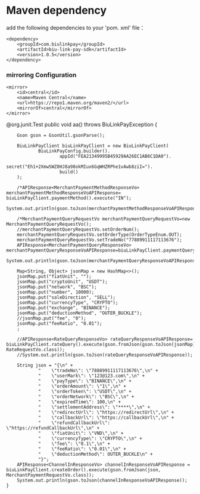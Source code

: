 # Maven dependency

add the following dependencies to your 'pom. xml' file：

```
<dependency>
    <groupId>com.biulinkpay</groupId>
    <artifactId>biu-link-pay-sdk</artifactId>
    <version>1.0.5</version>
</dependency>
```

### mirroring Configuration
```
<mirror>
    <id>central</id>
    <name>Maven Central</name>
    <url>https://repo1.maven.org/maven2/</url>
    <mirrorOf>central</mirrorOf>
</mirror>
```

@org.junit.Test
    public void aa() throws BiuLinkPayException {

        Gson gson = GsonUtil.gsonParse();

        BiuLinkPayClient biuLinkPayClient = new BiuLinkPayClient(
                BiuLinkPayConfig.builder().
                        appId("FEA21349995B45929AA26EC1AB6C1DA0").
                        secret("Eh1+2XmwSWZ8HJ8a98okMIux6GqWHZRPhe1vAwb8ziI=").
                        build()
        );

        /*APIResponse<MerchantPaymentMethodResponseVo> merchantPaymentMethodResponseVoAPIResponse= biuLinkPayClient.paymentMethod().execute("IN");
        System.out.println(gson.toJson(merchantPaymentMethodResponseVoAPIResponse.getModel()));*/

        /*MerchantPaymentQueryRequestVo merchantPaymentQueryRequestVo=new MerchantPaymentQueryRequestVo();
        //merchantPaymentQueryRequestVo.setOrderNum();
        merchantPaymentQueryRequestVo.setOrderType(OrderTypeEnum.OUT);
        merchantPaymentQueryRequestVo.setTradeNo("77889911117113676");
        APIResponse<MerchantPaymentQueryResponseVo> merchantPaymentQueryResponseVoAPIResponse=biuLinkPayClient.paymentQuery().execute(merchantPaymentQueryRequestVo);
        System.out.println(gson.toJson(merchantPaymentQueryResponseVoAPIResponse));*/

        Map<String, Object> jsonMap = new HashMap<>();
        jsonMap.put("fiatUnit", "");
        jsonMap.put("cryptoUnit", "USDT");
        jsonMap.put("network", "BSC");
        jsonMap.put("number", 10000);
        jsonMap.put("saleDirection", "SELL");
        jsonMap.put("currencyType", "CRYPTO");
        jsonMap.put("exchange", "BINANCE");
        jsonMap.put("deductionMethod", "OUTER_BUCKLE");
        //jsonMap.put("fee", "0");
        jsonMap.put("feeRatio", "0.01");
        ;

        //APIResponse<RateQueryResponseVo> rateQueryResponseVoAPIResponse= biuLinkPayClient.rateQuery().execute(gson.fromJson(gson.toJson(jsonMap), RateRequestVo.class));
        //System.out.println(gson.toJson(rateQueryResponseVoAPIResponse));

        String json = "{\n" +
                "    \"tradeNo\": \"78889911117113676\",\n" +
                "    \"userMark\": \"123@123.com\",\n" +
                "    \"payType\": \"BINANCE\",\n" +
                "    \"orderAmount\": \"1\",\n" +
                "    \"orderToken\": \"USDT\",\n" +
                "    \"orderNetwork\": \"BSC\",\n" +
                "    \"expiredTime\": 100,\n" +
                "    \"settlementAddress\": \"****\",\n" +
                "    \"redirectUrl\": \"https://redirectUrl\",\n" +
                "    \"callbackUrl\": \"https://callbackUrl\",\n" +
                "    \"refundCallbackUrl\": \"https://refundCallbackUrl\",\n" +
                "    \"fiatUnit\": \"VND\",\n" +
                "    \"currencyType\": \"CRYPTO\",\n" +
                "    \"fee\": \"0.1\",\n" +
                "    \"feeRatio\": \"0.01\",\n" +
                "    \"deductionMethod\": OUTER_BUCKLE\n" +
                "}";
        APIResponse<ChannelInResponseVo> channelInResponseVoAPIResponse = biuLinkPayClient.createOrder().execute(gson.fromJson(json, MerchantPaymentRequestVo.class));
        System.out.println(gson.toJson(channelInResponseVoAPIResponse));
    }
